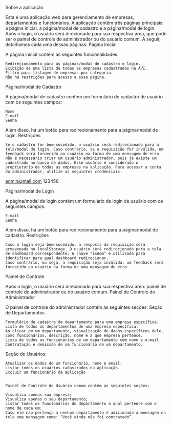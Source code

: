 Sobre a aplicação

Esta é uma aplicação web para gerenciamento de empresas, departamentos e funcionários. A aplicação contém três páginas principais: a página inicial, a página/modal de cadastro e a página/modal de login. Após o login, o usuário será direcionado para sua respectiva área, que pode ser o painel de controle do administrador ou do usuário comum. A seguir, detalhamos cada uma dessas páginas:
Página Inicial

A página inicial contém as seguintes funcionalidades:

    Redirecionamento para as páginas/modal de cadastro e login.
    Exibição de uma lista de todas as empresas cadastradas na API.
    Filtro para listagem de empresas por categoria.
    Não há restrições para acesso a essa página.

Página/modal de Cadastro

A página/modal de cadastro contém um formulário de cadastro de usuário com os seguintes campos:

    Nome
    E-mail
    Senha

Além disso, há um botão para redirecionamento para a página/modal de login.
Restrições

    Se o cadastro for bem-sucedido, o usuário será redirecionado para a tela/modal de login. Caso contrário, se a requisição for inválida, um feedback será fornecido ao usuário na forma de uma mensagem de erro.
    Não é necessário criar um usuário administrador, pois já existe um cadastrado no banco de dados. Esse usuário é considerado o proprietário de todas as empresas na aplicação. Para acessar a conta do administrador, utilize as seguintes credenciais:

admin@mail.com
123456

Página/modal de Login

A página/modal de login contém um formulário de login de usuário com os seguintes campos:

    E-mail
    Senha

Além disso, há um botão para redirecionamento para a página/modal de cadastro.
Restrições

    Caso o login seja bem-sucedido, a resposta da requisição será armazenada no localStorage. O usuário será redirecionado para a tela de dashboard correspondente. A chave "isAdm" é utilizada para identificar para qual dashboard redirecionar.
    Caso contrário, ou seja, a requisição seja inválida, um feedback será fornecido ao usuário na forma de uma mensagem de erro.

Painel de Controle

Após o login, o usuário será direcionado para sua respectiva área: painel de controle do administrador ou do usuário comum.
Painel de Controle do Administrador

O painel de controle do administrador contém as seguintes seções:
Seção de Departamentos

    Formulário de cadastro de departamento para uma empresa específica.
    Lista de todos os departamentos de uma empresa específica.
    Ao clicar em um departamento, visualização de dados específicos dele, como funcionários, descrição, nome e a que empresa pertence.
    Lista de todos os funcionários de um departamento com nome e e-mail.
    Contratação e demissão de um funcionário de um departamento.

Seção de Usuários:

    Atualizar os dados de um funcionário, nome e email;
    Listar todos os usuários cadastrados na aplicação.
    Excluir um funcionário da aplicação
    

    Painel de Controle do Usuário comum contém as seguintes seções:

    Visualiza apenas sua empresa;
    Visualiza apenas o seu departamento;
    Listar todos os funcionários do departamento a qual pertence com o nome de cada um;
    Caso ele não pertença a nenhum departamento é adicionada a mensagem na tela uma mensagem como: “Você ainda não foi contratado”.